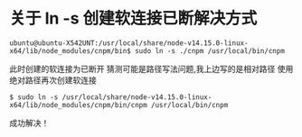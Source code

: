 # 关于 ln -s 创建软连接已断解决方式

```
ubuntu@ubuntu-X542UNT:/usr/local/share/node-v14.15.0-linux-x64/lib/node_modules/cnpm/bin$ sudo ln -s ./cnpm /usr/local/bin/cnpm
```

此时创建的软连接为已断开
猜测可能是路径写法问题,我上边写的是相对路径
使用绝对路径再次创建软连接

```
$ sudo ln -s /usr/local/share/node-v14.15.0-linux-x64/lib/node_modules/cnpm/bin/cnpm /usr/local/bin/cnpm
```
成功解决！


